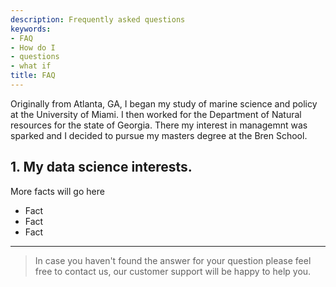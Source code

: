 ```yaml
---
description: Frequently asked questions
keywords:
- FAQ
- How do I
- questions
- what if
title: FAQ
---
```


Originally from Atlanta, GA, I began my study of marine science and policy at the University of Miami. I then worked for the Department of Natural resources for the state of Georgia. There my interest in managemnt was sparked and I decided to pursue my masters degree at the Bren School.

## 1. My data science interests.

More facts will go here

* Fact
* Fact
* Fact


---

> In case you haven't found the answer for your question please feel free to contact us, our customer support will be happy to help you.

